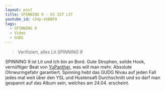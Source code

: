 ```yaml
---
layout: post
title: SPINNING 9 - ES IST LIT
youtube_id: s34p-ehBBF0
tags:
  - SPINNING 9
  - Video
  - GUDG
---
```

> Verifiziert, alles Lit<!--more--> *SPINNING 9*

SPINNING 9 ist Lit und ich bin an Bord. Gute Strophen, solide Hook, vernüftiger Beat von [YuPanther](https://www.facebook.com/DjYupanther), was will man mehr. Absolute Ohrwurmgefahr garantiert. Spinning hebt das GUDG Nivau auf jeden Fall jedes mal weit über den YSL und Hustensaft Durchschnitt und so darf man gespannt auf das Album sein, welches am 24.04. erscheint.
